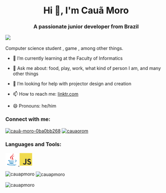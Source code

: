 <h1 align="center">Hi 👋, I'm Cauã Moro</h1>
<h3 align="center">A passionate junior developer from Brazil</h3>

![](https://cdn.discordapp.com/attachments/1085342290085691402/1154575610111344640/c1fc9d7f6ae08d56f2b84e81799790a5.gif)

Computer science student , game , among other things.

- 🌱 I’m currently learning at the Faculty of Informatics

- 💬 Ask me about: food, play, work, what kind of person I am, and many other things
 
- 🤔 I’m looking for help with projector design and creation
  
- 📫 How to reach me: [linktr.com](https://linktr.ee/cauamoro?utm_source=linktree_profile_share&ltsid=9bb53ccb-3102-4cd8-96ba-b4918d2306cd) 

- 😄 Pronouns: he/him

<h3 align="left">Connect with me:</h3>
<p align="left">
<a href="https://linkedin.com/in/cauã-moro-0ba0bb268" target="blank"><img align="center" src="https://raw.githubusercontent.com/rahuldkjain/github-profile-readme-generator/master/src/images/icons/Social/linked-in-alt.svg" alt="cauã-moro-0ba0bb268" height="30" width="40" /></a>
<a href="https://instagram.com/cauaorom" target="blank"><img align="center" src="https://raw.githubusercontent.com/rahuldkjain/github-profile-readme-generator/master/src/images/icons/Social/instagram.svg" alt="cauaorom" height="30" width="40" /></a>
</p>

<h3 align="left">Languages and Tools:</h3>
<p align="left"> <a href="https://www.java.com" target="_blank" rel="noreferrer"> <img src="https://raw.githubusercontent.com/devicons/devicon/master/icons/java/java-original.svg" alt="java" width="40" height="40"/> </a> <a href="https://developer.mozilla.org/en-US/docs/Web/JavaScript" target="_blank" rel="noreferrer"> <img src="https://raw.githubusercontent.com/devicons/devicon/master/icons/javascript/javascript-original.svg" alt="javascript" width="40" height="40"/> </a> </p>

<p><img align="left" src="https://github-readme-stats.vercel.app/api/top-langs?username=cauapmoro&show_icons=true&theme=dark&title_color=6125b1&text_color=ffffff&bg_color=000000&hide_border=true&locale=en&layout=compact" alt="cauapmoro" /></p>

<p>&nbsp;<img align="center" src="https://github-readme-stats.vercel.app/api?username=cauapmoro&show_icons=true&theme=dark&title_color=5d25b1&text_color=ffffff&bg_color=000000&hide_border=true&locale=en" alt="cauapmoro" /></p>

<p><img align="center" src="https://github-readme-streak-stats.herokuapp.com/?user=cauapmoro&theme=dark" alt="cauapmoro" /></p>
